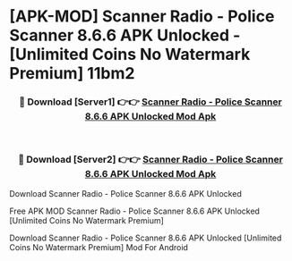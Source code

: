 # [APK-MOD] Scanner Radio - Police Scanner 8.6.6 APK Unlocked - [Unlimited Coins No Watermark Premium] 11bm2



<div align="center">
<h3>🔴 Download [Server1] 👉👉 <a href="https://momento.my/?title=Scanner_Radio_-_Police_Scanner_8.6.6_APK_Unlocked">Scanner Radio - Police Scanner 8.6.6 APK Unlocked Mod Apk</a></h3><br>

<h3>🔴 Download [Server2] 👉👉 <a href="https://momento.my/?title=Scanner_Radio_-_Police_Scanner_8.6.6_APK_Unlocked">Scanner Radio - Police Scanner 8.6.6 APK Unlocked Mod Apk</a></h3>
</div>



Download Scanner Radio - Police Scanner 8.6.6 APK Unlocked 

Free APK MOD Scanner Radio - Police Scanner 8.6.6 APK Unlocked [Unlimited Coins No Watermark Premium]

Download Scanner Radio - Police Scanner 8.6.6 APK Unlocked [Unlimited Coins No Watermark Premium] Mod For Android
